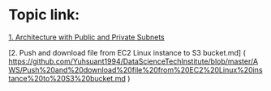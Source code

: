 Topic link:
===
[1. Architecture with Public and Private Subnets](https://github.com/Yuhsuant1994/DataScienceTechInstitute/blob/master/AWS/Architecture%20with%20Public%20and%20Private%20Subnets%20.md)

[2.  Push and download file from EC2 Linux instance to S3 bucket.md]
(
https://github.com/Yuhsuant1994/DataScienceTechInstitute/blob/master/AWS/Push%20and%20download%20file%20from%20EC2%20Linux%20instance%20to%20S3%20bucket.md
)
